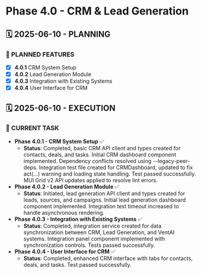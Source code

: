 # Phase 4.0 - CRM & Lead Generation

## 🗓️ 2025-06-10 - PLANNING
### 🎯 PLANNED FEATURES
- [x] **4.0.1** CRM System Setup
- [x] **4.0.2** Lead Generation Module
- [x] **4.0.3** Integration with Existing Systems
- [x] **4.0.4** User Interface for CRM

## 🗓️ 2025-06-10 - EXECUTION
### 🚀 CURRENT TASK
- **Phase 4.0.1 - CRM System Setup** ✅
  - **Status**: Completed, basic CRM API client and types created for contacts, deals, and tasks. Initial CRM dashboard component implemented. Dependency conflicts resolved using --legacy-peer-deps. Integration test file created for CRMDashboard, updated to fix act(...) warning and loading state handling. Test passed successfully. MUI Grid v2 API updates applied to resolve lint errors.
- **Phase 4.0.2 - Lead Generation Module** ✅
  - **Status**: Initiated, lead generation API client and types created for leads, sources, and campaigns. Initial lead generation dashboard component implemented. Integration test timeout increased to handle asynchronous rendering.
- **Phase 4.0.3 - Integration with Existing Systems** ✅
  - **Status**: Completed, integration service created for data synchronization between CRM, Lead Generation, and VentAI systems. Integration panel component implemented with synchronization controls. Tests passed successfully.
- **Phase 4.0.4 - User Interface for CRM** ✅
  - **Status**: Completed, enhanced CRM interface with tabs for contacts, deals, and tasks. Test passed successfully.
